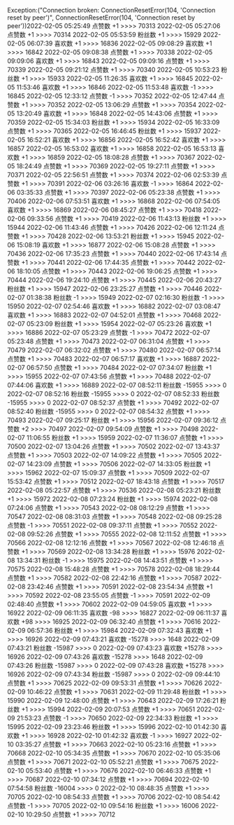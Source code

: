 Exception:("Connection broken: ConnectionResetError(104, 'Connection reset by peer')", ConnectionResetError(104, 'Connection reset by peer'))2022-02-05  05:25:49   点赞数 +1 >>>> 70313
2022-02-05  05:27:06   点赞数 +1 >>>> 70314
2022-02-05  05:53:59   粉丝数 +1 >>>> 15929
2022-02-05  06:07:39   喜欢数 +1 >>>> 16836
2022-02-05  09:08:29   喜欢数 +1 >>>> 16842
2022-02-05  09:08:38   点赞数 +1 >>>> 70338
2022-02-05  09:09:06   喜欢数 +1 >>>> 16843
2022-02-05  09:09:16   点赞数 +1 >>>> 70339
2022-02-05  09:21:12   点赞数 +1 >>>> 70340
2022-02-05  10:53:23   粉丝数 +1 >>>> 15933
2022-02-05  11:26:35   喜欢数 +1 >>>> 16845
2022-02-05  11:53:46   喜欢数 +1 >>>> 16846
2022-02-05  11:53:48   喜欢数 -1 >>>> 16845
2022-02-05  12:33:12   点赞数 -1 >>>> 70352
2022-02-05  12:47:44   点赞数 +1 >>>> 70352
2022-02-05  13:06:29   点赞数 +1 >>>> 70354
2022-02-05  13:20:49   喜欢数 +1 >>>> 16848
2022-02-05  14:43:06   点赞数 +1 >>>> 70359
2022-02-05  15:34:03   粉丝数 +1 >>>> 15934
2022-02-05  16:33:09   点赞数 +1 >>>> 70365
2022-02-05  16:46:45   粉丝数 +1 >>>> 15937
2022-02-05  16:52:21   喜欢数 +1 >>>> 16856
2022-02-05  16:52:42   喜欢数 +1 >>>> 16857
2022-02-05  16:53:02   喜欢数 +1 >>>> 16858
2022-02-05  16:53:13   喜欢数 +1 >>>> 16859
2022-02-05  18:08:28   点赞数 +1 >>>> 70367
2022-02-05  18:24:49   点赞数 +1 >>>> 70369
2022-02-05  19:27:11   点赞数 +1 >>>> 70371
2022-02-05  22:56:51   点赞数 +1 >>>> 70374
2022-02-06  02:53:39   点赞数 +1 >>>> 70391
2022-02-06  03:26:16   喜欢数 -1 >>>> 16864
2022-02-06  03:35:33   点赞数 +1 >>>> 70397
2022-02-06  05:23:38   点赞数 +1 >>>> 70406
2022-02-06  07:53:51   喜欢数 +1 >>>> 16868
2022-02-06  07:54:05   喜欢数 +1 >>>> 16869
2022-02-06  08:45:27   点赞数 +1 >>>> 70418
2022-02-06  09:33:56   点赞数 +1 >>>> 70419
2022-02-06  11:43:13   粉丝数 +1 >>>> 15944
2022-02-06  11:43:46   点赞数 +1 >>>> 70426
2022-02-06  12:11:24   点赞数 +1 >>>> 70428
2022-02-06  13:53:21   粉丝数 +1 >>>> 15945
2022-02-06  15:08:19   喜欢数 +1 >>>> 16877
2022-02-06  15:08:28   点赞数 +1 >>>> 70436
2022-02-06  17:35:23   点赞数 +1 >>>> 70440
2022-02-06  17:43:14   点赞数 +1 >>>> 70441
2022-02-06  17:44:35   点赞数 +1 >>>> 70442
2022-02-06  18:10:05   点赞数 +1 >>>> 70443
2022-02-06  19:06:25   点赞数 +1 >>>> 70444
2022-02-06  19:24:10   点赞数 +1 >>>> 70445
2022-02-06  20:43:27   粉丝数 +1 >>>> 15947
2022-02-06  23:25:27   点赞数 +1 >>>> 70446
2022-02-07  01:38:38   粉丝数 -1 >>>> 15949
2022-02-07  02:16:30   粉丝数 -1 >>>> 15950
2022-02-07  02:54:46   喜欢数 +1 >>>> 16882
2022-02-07  03:08:47   喜欢数 +1 >>>> 16883
2022-02-07  04:52:01   点赞数 +1 >>>> 70468
2022-02-07  05:23:09   粉丝数 +1 >>>> 15954
2022-02-07  05:23:26   喜欢数 +1 >>>> 16886
2022-02-07  05:23:29   点赞数 -1 >>>> 70472
2022-02-07  05:23:48   点赞数 +1 >>>> 70473
2022-02-07  06:31:04   点赞数 +1 >>>> 70479
2022-02-07  06:32:02   点赞数 +1 >>>> 70480
2022-02-07  06:57:14   点赞数 +1 >>>> 70483
2022-02-07  06:57:17   喜欢数 +1 >>>> 16887
2022-02-07  06:57:50   点赞数 +1 >>>> 70484
2022-02-07  07:34:07   粉丝数 +1 >>>> 15955
2022-02-07  07:43:56   点赞数 +1 >>>> 70488
2022-02-07  07:44:06   喜欢数 +1 >>>> 16889
2022-02-07  08:52:11   粉丝数 -15955 >>>> 0
2022-02-07  08:52:16   粉丝数 -15955 >>>> 0
2022-02-07  08:52:33   粉丝数 -15955 >>>> 0
2022-02-07  08:52:37   点赞数 +1 >>>> 70492
2022-02-07  08:52:40   粉丝数 -15955 >>>> 0
2022-02-07  08:54:32   点赞数 +1 >>>> 70493
2022-02-07  09:25:17   粉丝数 +1 >>>> 15956
2022-02-07  09:36:12   点赞数 +2 >>>> 70497
2022-02-07  09:54:09   点赞数 +1 >>>> 70498
2022-02-07  11:06:55   粉丝数 +1 >>>> 15959
2022-02-07  11:36:07   点赞数 +1 >>>> 70500
2022-02-07  13:04:26   点赞数 +1 >>>> 70502
2022-02-07  13:43:37   点赞数 +1 >>>> 70503
2022-02-07  14:09:22   点赞数 +1 >>>> 70505
2022-02-07  14:23:09   点赞数 +1 >>>> 70506
2022-02-07  14:33:05   粉丝数 +1 >>>> 15962
2022-02-07  15:09:37   点赞数 +1 >>>> 70509
2022-02-07  15:53:42   点赞数 +1 >>>> 70512
2022-02-07  18:43:18   点赞数 +1 >>>> 70517
2022-02-08  05:22:57   点赞数 +1 >>>> 70536
2022-02-08  05:23:21   粉丝数 +1 >>>> 15972
2022-02-08  07:23:24   粉丝数 +1 >>>> 15974
2022-02-08  07:24:06   点赞数 +1 >>>> 70543
2022-02-08  08:12:29   点赞数 +1 >>>> 70547
2022-02-08  08:31:03   点赞数 +1 >>>> 70548
2022-02-08  09:25:28   点赞数 -1 >>>> 70551
2022-02-08  09:37:11   点赞数 +1 >>>> 70552
2022-02-08  09:52:26   点赞数 +1 >>>> 70555
2022-02-08  12:11:52   点赞数 +1 >>>> 70566
2022-02-08  12:12:16   点赞数 +1 >>>> 70567
2022-02-08  12:46:18   点赞数 +1 >>>> 70569
2022-02-08  13:34:28   粉丝数 +1 >>>> 15976
2022-02-08  13:34:31   粉丝数 -1 >>>> 15975
2022-02-08  14:43:51   点赞数 +1 >>>> 70575
2022-02-08  15:48:28   点赞数 +1 >>>> 70578
2022-02-08  18:29:44   点赞数 +1 >>>> 70582
2022-02-08  22:42:16   点赞数 +1 >>>> 70587
2022-02-08  23:42:46   点赞数 +1 >>>> 70591
2022-02-08  23:54:34   点赞数 +1 >>>> 70592
2022-02-08  23:55:05   点赞数 -1 >>>> 70591
2022-02-09  02:48:40   点赞数 +1 >>>> 70602
2022-02-09  04:59:05   喜欢数 +1 >>>> 16922
2022-02-09  06:11:35   喜欢数 -98 >>>> 16827
2022-02-09  06:11:37   喜欢数 +98 >>>> 16925
2022-02-09  06:32:40   点赞数 +1 >>>> 70616
2022-02-09  06:57:36   粉丝数 +1 >>>> 15984
2022-02-09  07:32:43   喜欢数 +1 >>>> 16926
2022-02-09  07:43:21   喜欢数 -15278 >>>> 1648
2022-02-09  07:43:21   粉丝数 -15987 >>>> 0
2022-02-09  07:43:23   喜欢数 +15278 >>>> 16926
2022-02-09  07:43:26   喜欢数 -15278 >>>> 1648
2022-02-09  07:43:26   粉丝数 -15987 >>>> 0
2022-02-09  07:43:28   喜欢数 +15278 >>>> 16926
2022-02-09  07:43:34   粉丝数 -15987 >>>> 0
2022-02-09  09:44:10   点赞数 +1 >>>> 70625
2022-02-09  09:53:31   点赞数 +1 >>>> 70626
2022-02-09  10:46:22   点赞数 +1 >>>> 70631
2022-02-09  11:29:48   粉丝数 +1 >>>> 15990
2022-02-09  12:48:00   点赞数 +1 >>>> 70643
2022-02-09  17:26:21   粉丝数 +1 >>>> 15994
2022-02-09  20:07:53   点赞数 +1 >>>> 70651
2022-02-09  21:53:23   点赞数 -1 >>>> 70650
2022-02-09  22:34:33   粉丝数 +1 >>>> 15995
2022-02-09  23:23:46   粉丝数 +1 >>>> 15996
2022-02-10  01:42:30   喜欢数 +1 >>>> 16928
2022-02-10  01:42:32   喜欢数 -1 >>>> 16927
2022-02-10  03:35:27   点赞数 +1 >>>> 70663
2022-02-10  05:23:16   点赞数 +1 >>>> 70668
2022-02-10  05:34:35   点赞数 +1 >>>> 70670
2022-02-10  05:35:06   点赞数 +1 >>>> 70671
2022-02-10  05:52:21   点赞数 +1 >>>> 70675
2022-02-10  05:53:40   点赞数 +1 >>>> 70676
2022-02-10  06:46:33   点赞数 +1 >>>> 70687
2022-02-10  07:34:12   点赞数 +1 >>>> 70694
2022-02-10  07:54:58   粉丝数 -16004 >>>> 0
2022-02-10  08:48:35   点赞数 +1 >>>> 70705
2022-02-10  08:54:33   点赞数 +1 >>>> 70706
2022-02-10  08:54:42   点赞数 -1 >>>> 70705
2022-02-10  09:54:16   粉丝数 +1 >>>> 16006
2022-02-10  10:29:50   点赞数 +1 >>>> 70712
